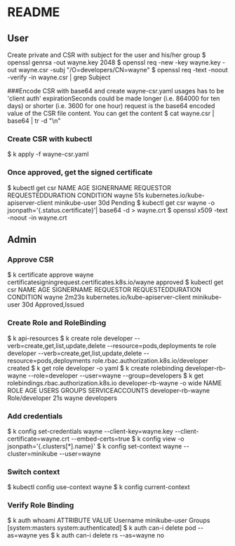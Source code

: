 # README

## User
Create private and CSR with subject for the user and his/her group
$ openssl genrsa -out wayne.key 2048
$ openssl req -new -key wayne.key -out wayne.csr -subj "/O=developers/CN=wayne"
$ openssl req -text -noout -verify -in wayne.csr | grep Subject

###Encode CSR with base64 and create wayne-csr.yaml 
usages has to be 'client auth'
expirationSeconds could be made longer (i.e. 864000 for ten days) or shorter (i.e. 3600 for one hour)
request is the base64 encoded value of the CSR file content. You can get the content
$ cat wayne.csr | base64 | tr -d "\n"

### Create CSR with kubectl
$ k apply -f wayne-csr.yaml

### Once approved, get the signed certificate
$ kubectl get csr
NAME    AGE   SIGNERNAME                            REQUESTOR       REQUESTEDDURATION   CONDITION
wayne   51s   kubernetes.io/kube-apiserver-client   minikube-user   30d                 Pending
$ kubectl get csr wayne -o jsonpath='{.status.certificate}'| base64 -d > wayne.crt
$ openssl x509 -text -noout -in wayne.crt

## Admin
### Approve CSR
$ k certificate approve wayne
certificatesigningrequest.certificates.k8s.io/wayne approved
$ kubectl get csr
NAME    AGE     SIGNERNAME                            REQUESTOR       REQUESTEDDURATION   CONDITION
wayne   2m23s   kubernetes.io/kube-apiserver-client   minikube-user   30d                 Approved,Issued

### Create Role and RoleBinding
$ k api-resources 
$ k create role developer --verb=create,get,list,update,delete --resource=pods,deployments
te role developer --verb=create,get,list,update,delete --resource=pods,deployments
role.rbac.authorization.k8s.io/developer created
$ k get role developer -o yaml
$ k create rolebinding developer-rb-wayne --role=developer --user=wayne --group=developers
$ k get rolebindings.rbac.authorization.k8s.io developer-rb-wayne  -o wide
NAME                 ROLE             AGE   USERS   GROUPS       SERVICEACCOUNTS
developer-rb-wayne   Role/developer   21s   wayne   developers

### Add credentials
$ k config set-credentials wayne --client-key=wayne.key --client-certificate=wayne.crt --embed-certs=true
$ k config view -o jsonpath='{.clusters[*].name}'
$ k  config set-context wayne --cluster=minikube  --user=wayne

### Switch context
$ kubectl config use-context wayne
$ k config current-context

### Verify Role Binding 
$ k auth whoami
ATTRIBUTE   VALUE
Username    minikube-user
Groups      [system:masters system:authenticated]
$ k auth  can-i delete pod --as=wayne
yes
$ k auth  can-i delete rs --as=wayne
no
